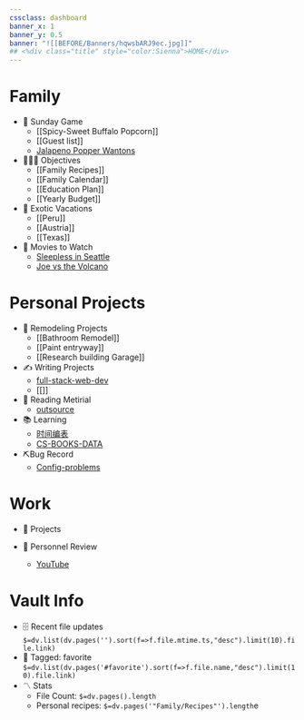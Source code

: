 ```yaml
---
cssclass: dashboard
banner_x: 1
banner_y: 0.5
banner: "![[BEFORE/Banners/hqwsbARJ9ec.jpg]]"
## <%div class="title" style="color:Sienna">HOME</div>
---
```



# Family
- 🏈 Sunday Game
	- [[Spicy-Sweet Buffalo Popcorn]]
	- [[Guest list]]
	- [Jalapeno Popper Wantons](https://www.allrecipes.com/recipe/166991/jalapeno-popper-wontons/)
- 👨‍👩‍👦 Objectives
	- [[Family Recipes]]
	- [[Family Calendar]]
	- [[Education Plan]]
	- [[Yearly Budget]]
- 🌅 Exotic Vacations 
	- [[Peru]]
	- [[Austria]]
	- [[Texas]]  
- 🎥 Movies to Watch
	- [Sleepless in Seattle](https://www.imdb.com/title/tt0108160/)
	- [Joe vs the Volcano](https://www.imdb.com/title/tt0099892/)

 # Personal Projects
- 🏡 Remodeling Projects
	- [[Bathroom Remodel]]
	- [[Paint entryway]]
	- [[Research building Garage]] 
 - ✍️ Writing Projects
    - [full-stack-web-dev](课程&笔记/技术栈/freeCodeCamp/fs-data.md)
	- [[]]
- 👀 Reading Metirial
    - [outsource](BEFORE/outsource-data.md)
- 📚 Learning
	- [时间编表](BEFORE/时间编表.md)
	- [CS-BOOKS-DATA](书籍/CS-BOOKS-DATA.md) 
- ⛏Bug Record
    -  [Config-problems](Configuration/Config-data.md)
# Work
- 💼 Projects

- 👥 Personnel Review
    - [YouTube](BEFORE/Person/YouTube-data.md)

# Vault Info
- 🗄️ Recent file updates
 `$=dv.list(dv.pages('').sort(f=>f.file.mtime.ts,"desc").limit(10).file.link)`
- 🔖 Tagged:  favorite 
 `$=dv.list(dv.pages('#favorite').sort(f=>f.file.name,"desc").limit(10).file.link)`
- 〽️ Stats
	-  File Count: `$=dv.pages().length`
	-  Personal recipes: `$=dv.pages('"Family/Recipes"').length`e